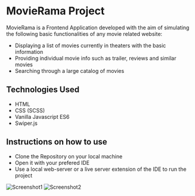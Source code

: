 # MovieRama Project

MovieRama is a Frontend Application developed with the aim of simulating the following basic functionalities of any movie related website:

* Displaying a list of movies currently in theaters with the basic information
* Providing individual movie info such as trailer, reviews and similar movies
* Searching through a large catalog of movies

## Technologies Used

* HTML
* CSS (SCSS)
* Vanilla Javascript ES6
* Swiper.js

## Instructions on how to use

* Clone the Repository on your local machine
* Open it with your prefered IDE
* Use a local web-server or a live server extension of the IDE to run the project

![Screenshot1](https://user-images.githubusercontent.com/73849202/141001400-152be512-4642-40b7-a34f-d122136a5147.PNG)
![Screenshot2](https://user-images.githubusercontent.com/73849202/141001414-dc53217c-78eb-46f3-b66c-d95baa1680be.PNG)
